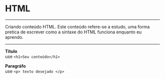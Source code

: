 # HTML

---  

Criando conteúdo HTML.
Este conteúdo refere-se a estudo, uma forma pretica de escrever 
como a sintaxe do HTML funciona enquanto eu aprendo.

---  

**Título**  
use ```<h1>Seu conteúdo</h1>```

**Paragráfo**   
use ```<p> texto desejado </p>```
